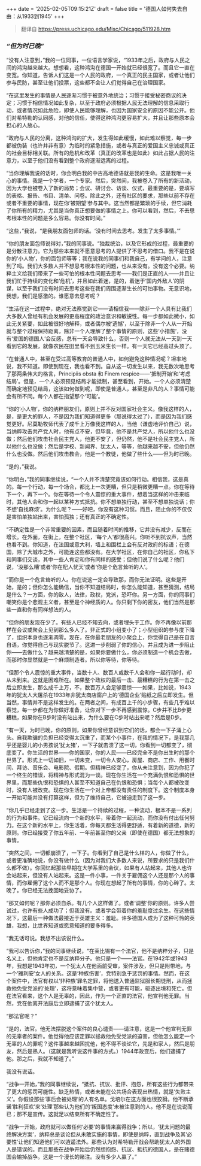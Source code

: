 +++
date = '2025-02-05T09:15:21Z'
draft = false
title = '德国人如何失去自由：从1933到1945'
+++

> 翻译自 https://press.uchicago.edu/Misc/Chicago/511928.htm

### *“但为时已晚”*

“没有人注意到，”我的一位同事，一位语言学家说，“1933年之后，政府与人民之间的鸿沟越来越大。想想看，这种鸿沟在德国一开始就已经很宽了。而且它一直在变宽。你知道，告诉人们这是一个人民的政府，一个真正的民主国家，或者让他们参与民防，甚至让他们投票，这些都不会让人们觉得自己在治理国家。

“在这里发生的事情是人民逐渐习惯于被意外地统治；习惯于接受秘密商议的决定；习惯于相信情况如此复杂，以至于政府必须根据人民无法理解的信息采取行动，或者情况如此危险，即使人民能够理解，也因为国家安全的原因不能公开。他们对希特勒的认同感，对他的信任，使得这种鸿沟更容易扩大，并且让那些原本会担心的人放心。

“政府与人民的分离，这种鸿沟的扩大，发生得如此缓慢，如此难以察觉，每一步都被伪装（也许并非有意）为临时的紧急措施，或者与真正的爱国主义忠诚或真正的社会目标相关联。所有的危机和改革（真正的改革也是如此）如此占据人民的注意力，以至于他们没有看到整个政府逐渐远离的过程。

“当你理解我说的话时，你会明白我的中古高地德语就是我的生命。这是我唯一关心的事情。我是一个学者，一个专家。然后，突然间，我被卷入了所有的新活动，因为大学也被卷入了新的局势；会议、研讨会、访谈、仪式，最重要的是，要填写的表格、报告、书目、清单、问卷。除此之外，还有社区的要求，那些以前不存在或者不重要的事情，现在你‘被期望’参与其中。这当然都是繁琐的手续，但它消耗了你所有的精力，尤其是当你真正想要做的事情之上。你可以看到，然后，不去思考根本性的问题是多么容易。你没有时间。”

“这些，”我说，“是我朋友面包师的话。‘没有时间去思考。发生了太多事情。’”

“你的朋友面包师说得对，”我的同事说。“独裁统治，以及它形成的过程，最重要的是分散注意力。它为那些本来就不愿意思考的人提供了不思考的借口。我不是在说你的‘小人物’，你的面包师等等；我在说我的同事们和我自己，有学问的人，注意到了吗。我们大多数人并不想思考根本性的问题，也从来没有。没有这个必要。纳粹主义给我们带来了一些可怕的根本性问题去思考——我们是正直的人——并且让我们忙于持续的变化和‘危机’，并且如此着迷，是的，着迷于‘国内外敌人’的阴谋，以至于我们没有时间去思考这些在我们周围逐渐生长的可怕事物。无意识地，我想，我们是感激的。谁愿意去思考呢？

“生活在这一过程中，绝对无法察觉到它——请相信我——除非一个人具有比我们大多数人曾经有机会发展的更高程度的政治意识和敏锐性。每一步都如此微小，如此无关紧要，如此被很好地解释，或者偶尔被‘遗憾’，以至于除非一个人从一开始就与整个过程保持距离，除非一个人理解了整个事情的原则，这些‘小措施’，没有‘爱国的德国人’会反感，总有一天会导致什么，否则一个人就无法从一天到一天看到它的发展，就像农民在田里看不到玉米生长一样。有一天它已经高过头顶了。

“在普通人中，甚至在受过高等教育的普通人中，如何避免这种情况呢？坦率地说，我不知道。即使到现在，我也看不到。自从这一切发生以来，我无数次地思考了那两条伟大的格言，Principiis obsta 和 Finem respice——‘抵制开始’和‘考虑结局’。但是，一个人必须预见结局才能抵制，甚至看到，开始。一个人必须清楚而确定地预见结局，这该如何做到呢，即使是普通人，甚至是非凡的人？事情可能会有所不同。每个人都在指望那个‘可能’。

“你的‘小人物’，你的纳粹朋友们，原则上并不反对国家社会主义。像我这样的人，是，是更大的罪人，不是因为我们知道得更多（那说得太过了），而是因为我们感觉更好。尼莫勒牧师代表了成千上万像我这样的人，当他（谦虚地评价自己）说，当纳粹攻击共产党人时，他有点不安，但毕竟，他不是共产党人，所以他什么也没做；然后他们攻击社会民主党人，他更不安了，但仍然，他不是社会民主党人，所以他什么也没做；然后是学校、新闻界、犹太人，等等，他越来越不安，但他仍然什么也没做。然后他们攻击教会，他是一个教徒，他做了些什么——但为时已晚。

“是的，”我说。

“你明白，”我的同事继续说，“一个人并不清楚究竟该如何行动。相信我，这是真的。每一个行动，每一个场合，都比上一次更糟，但只是稍微更糟一点。你在等待下一个，再下一个。你在等待一个令人震惊的重大事件，想着当这样的冲击来临时，其他人会和你一起以某种方式抵抗。你不想单独行动，甚至不想单独说话；你不想‘自找麻烦’。为什么呢？——好吧，你没有这种习惯。而且，阻止你的不仅仅是害怕单独站出来，害怕孤独；还有真正的不确定性。

“不确定性是一个非常重要的因素，而且随着时间的推移，它并没有减少，反而在增长。在外面，在街上，在整个社区，‘每个人’都很高兴。你听不到抗议声，当然也看不到。你知道，在法国或意大利，墙上和围栏上会有反对政府的标语；在德国，除了大城市之外，可能连这些都没有。在大学社区，在你自己的社区，你私下和同事们交谈，其中一些人肯定和你有同样的感受；但他们说了什么呢？他们说，‘没那么糟’或者‘你在杞人忧天’或者‘你是个危言耸听的人’。

“而你是一个危言耸听的人。你在说这一定会导致那，而你无法证明。这些是开始，是的；但你怎么能确信，当你不知道结局时，你怎么能知道，甚至猜测，结局是什么？一方面，你的敌人，法律，政权，党派，恐吓你。另一方面，你的同事们嘲笑你是个悲观主义者，甚至是个神经质的人。你只剩下你的密友，他们当然是那些一直和你有同样想法的人。

“但你的朋友现在少了。有些人已经不知去向，或者埋头于工作。你不再像以前那样在会议或聚会上见到那么多人了。非正式的小组变小了；小型组织的参与度下降了，组织本身也逐渐凋零。现在，在你最老朋友的小聚会上，你觉得自己是在自言自语，你觉得自己与现实脱节了。这进一步削弱了你的信心，并且成为进一步阻止你——去做什么？越来越清楚的是，如果你要做什么，你必须制造一个机会去做，而那时你显然就是一个麻烦制造者。所以你等待，你等待。

“但那个令人震惊的重大事件，当数十人、数百人或数千人会和你一起行动时，却从未到来。这就是困难所在。如果整个政权的最后一击、最糟糕的行为在第一击之后立即发生，那么成千上万，不，数百万人会足够震惊——如果，比如说，1943年的犹太人大屠杀在1933年非犹太商店窗户上的‘德国企业’贴纸之后立即发生。但当然，事情并不是这样发生的。在两者之间，有成百上千的小步骤，有些几乎难以察觉，每一步都在为你做好准备，让你对下一步不再感到震惊。C步并不比B步更糟糕，如果你在B步时没有站出来，为什么要在C步时站出来呢？然后是D步。

“有一天，为时已晚，你的原则，如果你曾经意识到它们的话，都会一下子涌上心头。自我欺骗的负担已经变得太沉重了，而某个小事件，在我的情况下，是我那几乎还是婴儿的小男孩说‘犹太猪’，一下子就击溃了这一切，你看到一切都变了，彻底变了。你生活的世界——你的国家，你的人民——已经完全不是你出生时的那个世界了。形式上一切如旧，一切未变，一切令人安心，房屋、商店、工作、用餐时间、拜访、音乐会、电影院、假期。但精神已经变了，你从未注意到，因为你犯了一个终生的错误，将精神与形式混为一谈。现在你生活在一个充满仇恨和恐惧的世界里，而那些仇恨和恐惧的人甚至不知道自己在仇恨和恐惧；当每个人都被改变时，没有人被改变。现在你生活在一个对上帝都没有责任的制度下。这个制度本身一开始可能并没有打算这样，但为了维持自己，它被迫走到了这一步。

“你几乎已经走到了这一步。生活是一个持续的过程，一种流动，根本不是一系列的行为和事件。它已经流向一个新的水平，带着你一起流动，而你没有付出任何努力。在这个新的水平上，你生活着，你每天都生活得更舒适，有着新的道德，新的原则。你已经接受了你五年前、一年前甚至你的父亲（即使在德国）都无法想象的事情。

“突然之间，一切都崩溃了，一下子。你看到了自己是什么样的人，你做了什么，或者更准确地说，你没有做什么（因为对我们大多数人来说，所要求的只是我们什么都不做）。你回忆起那些早期在大学系里的会议，如果有人站起来，其他人也许会站起来，但没有人站起来。这是一件小事，一件关于雇佣这个人还是那个人的事情，而你雇佣了这个人而不是那个人。你现在想起了所有的事情，你的心碎了。太晚了。你已经无法挽回地妥协了。

“那又如何呢？那你必须自杀。有几个人这样做了。或者‘调整’你的原则。许多人尝试过，也许有些人成功了；但我没有。或者学会带着你的羞耻度过余生。在这些情况下，这最后一种做法最接近于英雄主义：羞耻。许多德国人成为了这种可怜的英雄，我想，比世界知道或愿意知道的要多得多。

“我无话可说。我想不出该说什么。

“我可以告诉你，”我的同事继续说，“在莱比锡有一个法官，他不是纳粹分子，只是名义上，但他肯定也不是反纳粹分子。他只是一个——法官。在1942年或1943年，我想是1943年初，一个犹太人在他面前受审，案件涉及，但只是附带地，与一个‘雅利安’女人的关系。这是‘种族伤害’，党特别急于惩罚的事情。然而，在这个案件中，法官有权以‘非种族’罪名定罪，将他送入普通监狱服长期徒刑，从而拯救他免受党派的‘处理’，这将意味着集中营，或者更有可能，驱逐出境和死亡。但在法官看来，这个人是无辜的，因此，作为一个正直的法官，他宣判他无罪。当然，党在他离开法庭后立即逮捕了这个犹太人。

“那法官呢？”

“是的，法官。他无法摆脱这个案件的良心谴责——请注意，这是一个他宣判无罪的无辜者的案件。他觉得他应该定罪以拯救他免受党派的迫害，但他怎么能定一个无辜的人的罪呢？这件事越来越困扰他，他不得不谈论它，先是和家人，然后是朋友，然后是熟人。（这就是我听说这件事的方式。）1944年政变后，他们逮捕了他。那之后，我就不知道了。”

我没有说话。

“战争一开始，”我的同事继续说，“抵抗、抗议、批评、抱怨，所有这些行为都带来了更大的惩罚可能性。缺乏热情，或者未能在公共场合表现出热情，就是‘失败主义’。你假设那些‘事后会被处理’的人有名单。戈培尔在这方面也很狡猾。他不断承诺‘胜利狂欢’来‘处理’那些认为他们的‘叛国态度’未被注意到的人。他不是在说说而已；那不是宣传。这就足以结束所有不确定性了。

“战争一开始，政府就可以做任何‘必要’的事情来赢得战争；所以，‘犹太问题的最终解决方案’，纳粹总是谈论但从未敢实施的事情，即使是纳粹，直到战争及其‘必要性’让他们知道他们可以逍遥法外。那些认为对希特勒开战会帮助犹太人的外国人是错误的。而且那些在战争开始后仍然想抱怨、抗议、抵抗的德国人，是在赌德国会输掉战争。这是一个漫长的赌注。没有多少人赢了。”